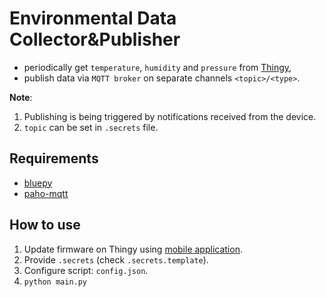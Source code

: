 # Environmental Data Collector&Publisher

- periodically get `temperature`, `humidity` and `pressure` from [Thingy](https://www.nordicsemi.com/Software-and-Tools/Development-Kits/Nordic-Thingy-52),
- publish data via `MQTT broker`  on separate channels `<topic>/<type>`.

**Note**: 

1. Publishing is being triggered by notifications received from the device.
2. `topic` can be set in `.secrets` file.

## Requirements

- [bluepy](https://github.com/IanHarvey/bluepy)
- [paho-mqtt](https://github.com/eclipse/paho.mqtt.python)

## How to use

1. Update firmware on Thingy using [mobile application](https://www.nordicsemi.com/Software-and-Tools/Development-Tools/Nordic-Thingy-52-App).
2. Provide `.secrets` (check `.secrets.template`).
3. Configure script: `config.json`.
4. `python main.py`
